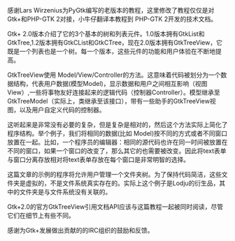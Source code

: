 感谢Lars Wirzenius为PyGtk编写的老版本的教程，这里修改了教程仅仅是对Gtk+和PHP-GTK 2对接，小牛仔翻译本教程到 PHP-GTK 2开发的技术文档。

Gtk+ 2.0版本介绍了它的3个基本的树和列表元件。1.0版本拥有GtkList和GtkTree,1.2版本拥有GtkCList和GtkCTree，现在2.0版本拥有GtkTreeView，它既是一个列表也是一个树。每一个版本，这些元件的功能和用户体验在不断地提高。

GtkTreeView使用 Model/View/Controller的方法。这意味着代码被划分为一个数据结构，代表用户数据(模型Model)，显示数据和用户之间相互影响（视图View）,一些将事物友好连接起来的逻辑代码（控制器Controller）。模型继承至GtkTreeModel（实际上，类继承至该接口），带有一些助手的GtkTreeView视图，以及用户自定义代码的控制器。

这听起来是非常没有必要的复杂，但是复杂是相对的，然后这个方法实际上简化了程序结构。举个例子，我们将相同的数据(比如 Model)按不同的方式或者不同窗口放置在一起。比如，一个程序员的编辑器：相同的源代码也许在同一时间被放置在不同的窗口，如果一个窗口的改变了，那么其它的也需要被改变。因此将text表单与窗口分离存放相对将text表单存放在每个窗口是非常明智的选择。

这篇文章的示例的程序将允许用户管理一个文件夹树。为了保持代码简洁，这些文件夹是虚拟的，不是文件系统真实存在的。实际上这个例子是Lodju的衍生品，其中的文件夹是与文件系统没有关联的。

Gtk+2.0的官方GtkTreeView引用文档API应该与这篇教程一起被同时阅读，尽管它们在细节上有些不同。

感谢为Gtk+发展做出贡献的的IRC组织的鼓励和反馈。